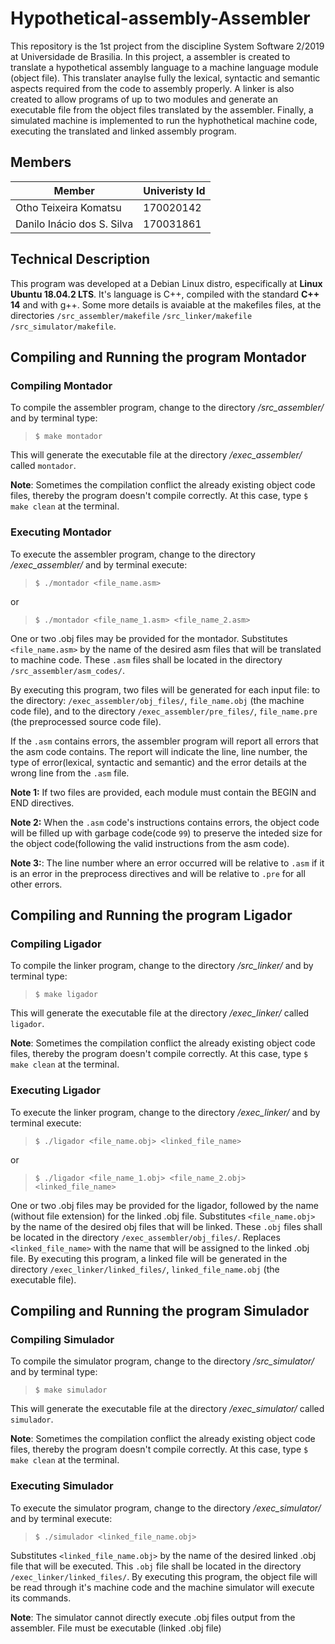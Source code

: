 # Hypothetical-assembly-Assembler

This repository is the 1st project from the discipline System Software 2/2019 at Universidade de Brasilia. In this project, a assembler is created to translate a hypothetical assembly language to a machine language module (object file). This translater anaylse fully the lexical, syntactic and semantic aspects required from the code to assembly properly.
A linker is also created to allow programs of up to two modules and generate an executable file from the object files translated by the assembler. Finally, a simulated machine is implemented to run the hyphothetical machine code, executing the translated and linked assembly program.

## Members

Member                     | Univeristy Id
---------------------------|------------------
Otho Teixeira Komatsu      | 170020142
Danilo Inácio dos S. Silva | 170031861

## Technical Description

This program was developed at a Debian Linux distro, especifically at **Linux Ubuntu 18.04.2 LTS**. It's language is C++, compiled with the standard **C++ 14** and with g++. Some more details is avaiable at the makefiles
files, at the directories ```/src_assembler/makefile``` ```/src_linker/makefile``` ```/src_simulator/makefile```.

## Compiling and Running the program Montador

### Compiling Montador

To compile the assembler program, change to the directory */src_assembler/* and by terminal type:

> ```$ make montador```

This will generate the executable file at the directory */exec_assembler/* called ```montador```.

**Note**: Sometimes the compilation conflict the already existing object code files,
 thereby the program doesn't compile correctly. At this case, type ```$ make clean```
 at the terminal.

### Executing Montador

To execute the assembler program, change to the directory */exec_assembler/* and by terminal execute:

> ```$ ./montador <file_name.asm>```

or

> ```$ ./montador <file_name_1.asm> <file_name_2.asm>```

One or two .obj files may be provided for the montador. Substitutes ```<file_name.asm>``` by the name of the desired asm files that will be translated to machine code. These ```.asm``` files shall be located in the directory
 ```/src_assembler/asm_codes/```.

By executing this program, two files will be generated for each input file: to the directory: ```/exec_assembler/obj_files/```, ```file_name.obj``` (the machine code file), and to the directory ```/exec_assembler/pre_files/```, ```file_name.pre``` (the preprocessed source code file).

If the ```.asm``` contains errors, the assembler program will report all errors that the asm code contains.
The report will indicate the line, line number, the type of error(lexical, syntactic and semantic) and the error details at the wrong line from the ```.asm``` file.

**Note 1:** If two files are provided, each module must contain the BEGIN and END directives.

**Note 2:** When the ```.asm``` code's instructions contains errors, the object code will be filled up with garbage code(code ```99```) to preserve the inteded size for the object code(following the valid instructions from the asm code).

**Note 3:**: The line number where an error occurred will be relative to ```.asm``` if it is 
an error in the preprocess directives and will be relative to ```.pre``` for all other errors.


## Compiling and Running the program Ligador

### Compiling Ligador

To compile the linker program, change to the directory */src_linker/* and by terminal type:

> ```$ make ligador```

This will generate the executable file at the directory */exec_linker/*  called ```ligador```.

**Note**: Sometimes the compilation conflict the already existing object code files,
 thereby the program doesn't compile correctly. At this case, type ```$ make clean```
 at the terminal.

### Executing Ligador

To execute the linker program, change to the directory */exec_linker/* and by terminal execute:

> ```$ ./ligador <file_name.obj> <linked_file_name> ```

or

> ```$ ./ligador <file_name_1.obj> <file_name_2.obj> <linked_file_name> ```


One or two .obj files may be provided for the ligador, followed by the name (without file extension) for the linked .obj file. Substitutes ```<file_name.obj>``` by the name of the desired obj files that will be linked. These ```.obj``` files shall be located in the directory ```/exec_assembler/obj_files/```. Replaces ```<linked_file_name>``` with the name that will be assigned to the linked .obj file.
By executing this program, a linked file will be generated in the directory ```/exec_linker/linked_files/```, ```linked_file_name.obj``` (the executable file).

## Compiling and Running the program Simulador

### Compiling Simulador

To compile the simulator program, change to the directory */src_simulator/* and by terminal type:

> ```$ make simulador```

This will generate the executable file at the directory */exec_simulator/*  called ```simulador```.

**Note**: Sometimes the compilation conflict the already existing object code files,
 thereby the program doesn't compile correctly. At this case, type ```$ make clean```
 at the terminal.

### Executing Simulador

To execute the simulator program, change to the directory */exec_simulator/* and by terminal execute:

> ```$ ./simulador <linked_file_name.obj>```

Substitutes ```<linked_file_name.obj>``` by the name of the desired linked .obj file that will be executed. This ```.obj``` file shall be located in the directory ```/exec_linker/linked_files/```.
By executing this program, the object file will be read through it's machine code and the machine simulator will execute its commands.

**Note**: The simulator cannot directly execute .obj files output from the assembler. File must be executable (linked .obj file)
